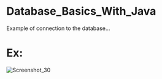# Database_Basics_With_Java
Example of connection to the database...


# Ex:

![Screenshot_30](https://user-images.githubusercontent.com/38273600/55571306-ac4c0300-56db-11e9-96c6-5f005a4d932f.png)
